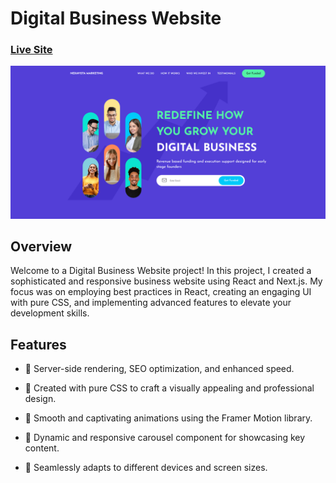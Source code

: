 # Digital Business Website
### [Live Site](https://liamt-digital-business.vercel.app)

![Digital Business Landing Page](preview.png)

## Overview
Welcome to a Digital Business Website project! In this project, I created a sophisticated and responsive business website using React and Next.js. My focus was on employing best practices in React, creating an engaging UI with pure CSS, and implementing advanced features to elevate your development skills.

## Features

- 🚀 Server-side rendering, SEO optimization, and enhanced speed.

- 🎨 Created with pure CSS to craft a visually appealing and professional design.

- 🎉 Smooth and captivating animations using the Framer Motion library.

- 🔄 Dynamic and responsive carousel component for showcasing key content.

- 📱 Seamlessly adapts to different devices and screen sizes.
